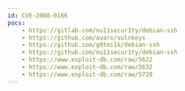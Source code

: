 ```yaml
---
id: CVE-2008-0166
pocs:
    - https://gitlab.com/nu11secur1ty/debian-ssh
    - https://github.com/avarx/vulnkeys
    - https://github.com/g0tmi1k/debian-ssh
    - https://github.com/nu11secur1ty/debian-ssh
    - https://www.exploit-db.com/raw/5622
    - https://www.exploit-db.com/raw/5632
    - https://www.exploit-db.com/raw/5720
---
```

